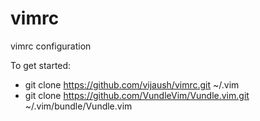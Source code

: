 # vimrc
vimrc configuration

To get started:

* git clone https://github.com/vijaush/vimrc.git ~/.vim
* git clone https://github.com/VundleVim/Vundle.vim.git ~/.vim/bundle/Vundle.vim